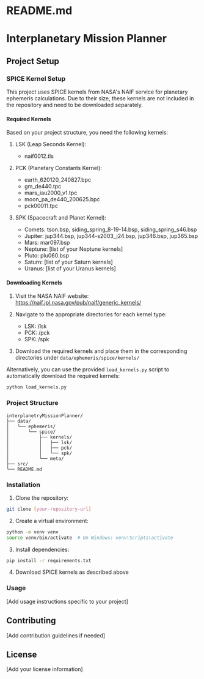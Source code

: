 # README.md
# Interplanetary Mission Planner

## Project Setup

### SPICE Kernel Setup
This project uses SPICE kernels from NASA's NAIF service for planetary ephemeris calculations. Due to their size, these kernels are not included in the repository and need to be downloaded separately.

#### Required Kernels
Based on your project structure, you need the following kernels:

1. LSK (Leap Seconds Kernel):
   - naif0012.tls

2. PCK (Planetary Constants Kernel):
   - earth_620120_240827.bpc
   - gm_de440.tpc
   - mars_iau2000_v1.tpc
   - moon_pa_de440_200625.bpc
   - pck00011.tpc

3. SPK (Spacecraft and Planet Kernel):
   - Comets: tson.bsp, siding_spring_8-19-14.bsp, siding_spring_s46.bsp
   - Jupiter: jup344.bsp, jup344-s2003_j24.bsp, jup346.bsp, jup365.bsp
   - Mars: mar097.bsp
   - Neptune: [list of your Neptune kernels]
   - Pluto: plu060.bsp
   - Saturn: [list of your Saturn kernels]
   - Uranus: [list of your Uranus kernels]

#### Downloading Kernels
1. Visit the NASA NAIF website: https://naif.jpl.nasa.gov/pub/naif/generic_kernels/
2. Navigate to the appropriate directories for each kernel type:
   - LSK: /lsk
   - PCK: /pck
   - SPK: /spk

3. Download the required kernels and place them in the corresponding directories under `data/ephemeris/spice/kernels/`

Alternatively, you can use the provided `load_kernels.py` script to automatically download the required kernels:

```bash
python load_kernels.py
```

### Project Structure
```
interplanetryMissionPlanner/
├── data/
│   └── ephemeris/
│       └── spice/
│           ├── kernels/
│           │   ├── lsk/
│           │   ├── pck/
│           │   └── spk/
│           └── meta/
├── src/
└── README.md
```

### Installation
1. Clone the repository:
```bash
git clone [your-repository-url]
```

2. Create a virtual environment:
```bash
python -m venv venv
source venv/bin/activate  # On Windows: venv\Scripts\activate
```

3. Install dependencies:
```bash
pip install -r requirements.txt
```

4. Download SPICE kernels as described above

### Usage
[Add usage instructions specific to your project]

## Contributing
[Add contribution guidelines if needed]

## License
[Add your license information]